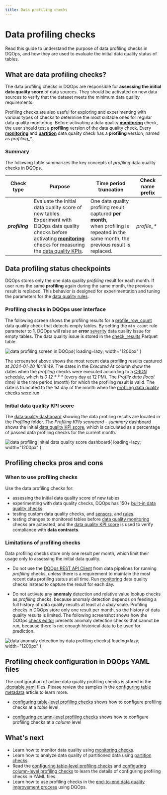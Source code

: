 ```yaml
---
title: Data profiling checks
---
```

# Data profiling checks
Read this guide to understand the purpose of data profiling checks in DQOps, and how they are used to evaluate the initial data quality status of tables.

## What are data profiling checks?
The data profiling checks in DQOps are responsible for **assessing the initial data quality score** of data sources.
They should be activated on new data sources to verify that the dataset meets the minimum data quality requirements.

Profiling checks are also useful for exploring and experimenting with various types of checks to determine the most suitable
ones for regular data quality monitoring.
Before activating a data quality  [**monitoring**](data-observability-monitoring-checks.md) check, the user should test
a **profiling** version of the data quality check. Every [**monitoring**](data-observability-monitoring-checks.md) and
[**partition**](partition-checks.md) data quality check has a **profiling** version, named as _profiling\_\*_.

### **Summary**
The following table summarizes the key concepts of *profiling* data quality checks in DQOps.

| Check type      | Purpose                                                                                                                                                                                                                                                               | Time period truncation                                                                                                                         | Check name prefix |
|-----------------|-----------------------------------------------------------------------------------------------------------------------------------------------------------------------------------------------------------------------------------------------------------------------|------------------------------------------------------------------------------------------------------------------------------------------------|-------------------|
| **_profiling_** | Evaluate the initial data quality score of new tables.<br/>Experiment with DQOps data quality checks before activating [**monitoring**](data-observability-monitoring-checks.md) checks for measuring the [data quality KPIs](../definition-of-data-quality-kpis.md). | One data quality profiling result captured **per month**,<br/> when profiling is repeated in the same month, the previous result is replaced.  | _profile\_\*_     |


## Data profiling status checkpoints
DQOps stores only the one data quality *profiling* result for each month. 
If user runs the same **profiling** again during the same month, the previous result is replaced.
This behavior is designed for experimentation and tuning the  parameters for the [data quality rules](../definition-of-data-quality-rules.md).

### **Profiling checks in DQOps user interface**
The following screen shows the profiling results for a [profile_row_count](../../checks/table/volume/row-count.md#profile-row-count)
data quality check that detects empty tables. By setting the `min_count` rule parameter to **1**, DQOps will raise an **error** [severity](index.md#issue-severity-levels)
data quality issue for empty tables. The data quality issue is stored in the [check_results](../../reference/parquetfiles/check_results.md) Parquet table.

![data profiling screen in DQOps](https://dqops.com/docs/images/concepts/types-of-data-quality-checks/table-profiling-checks-results-min.png){ loading=lazy; width="1200px" }

The screenshot above shows the most recent data profiling results captured at *2024-01-20 16:18:49*.
The dates in the *Executed At* column show the dates when the *profiling* checks were executed according to a [CRON schedule](../../working-with-dqo/configure-scheduling-of-data-quality-checks/index.md),
which is _0 12 \* \* \*_ (every day at 12 PM).
The *Profile data (local time)* is the time period (month) for which the profiling result is valid. The date is truncated
to the 1st day of the month when the [profiling data quality checks were run](../running-data-quality-checks.md#running-profiling-checks).

### **Initial data quality KPI score**
The [data quality dashboard](../types-of-data-quality-dashboards.md) showing the data profiling results are located in the *Profiling* folder.
The *Profiling KPIs scorecard - summary* dashboard shows the initial [data quality KPI score](../definition-of-data-quality-kpis.md),
which is calculated as a percentage of passed data profiling checks for the current month.

![data profiling initial data quality score dashboard](https://dqops.com/docs/images/concepts/types-of-data-quality-checks/data-profiling-data-quality-kpi-scorecard-min.png){ loading=lazy; width="1200px" }

## Profiling checks pros and cons

### **When to use profiling checks**
Use the data profiling checks for:

- assessing the initial data quality score of new tables
- experimenting with data quality checks, DQOps has 150+ [built-in data quality checks](../../checks/index.md)
- testing custom data quality checks, and [sensors](../definition-of-data-quality-sensors.md), and [rules](../definition-of-data-quality-rules.md).
- testing changes to monitored tables before [data quality monitoring](data-observability-monitoring-checks.md) checks are activated,
  and the [data quality KPI score](../definition-of-data-quality-kpis.md) is used to verify compliance with **data contracts**.

### **Limitations of profiling checks**
Data profiling checks store only one result per month, which limit their usage only to assessing the initial data quality.

- Do not use the [DQOps REST API Client](../../client/index.md) from data pipelines for running *profiling* checks,
  unless there is a requirement to maintain the most recent data profiling status at all time. Run [monitoring](data-observability-monitoring-checks.md)
  data quality checks instead to capture the result for each day.

- Do not activate any **anomaly** detection and relative value lookup checks as *profiling* checks, because anomaly detection
  depends on feeding a full history of data quality results at least at a *daily* scale. Profiling checks in DQOps store only one result
  per month, so the history of data quality results is limited. The following screenshot shows how
  the DQOps [check editor](../dqops-user-interface-overview.md#check-editor) presents anomaly detection checks that cannot be run,
  because there is not enough historical data to be used for prediction.

![data anomaly detection by data profiling checks](https://dqops.com/docs/images/concepts/types-of-data-quality-checks/data-profiling-checks-not-supported-anomaly-in-editor-min.png){ loading=lazy; width="1200px" }

## Profiling check configuration in DQOps YAML files
The configuration of active data quality profiling checks is stored in the [.dqotable.yaml](../configuring-table-metadata.md#table-yaml-file-structure)
files. 
Please review the samples in the [configuring table metadata](../configuring-table-metadata.md) article to learn more.

- [configuring table-level profiling checks](../configuring-data-quality-checks-and-rules.md#table-level-profiling-checks) shows 
  how to configure profiling checks at a *table* level 

- [configuring column-level profiling checks](../configuring-data-quality-checks-and-rules.md#column-profiling-checks) shows
  how to configure profiling checks at a *column* level


## What's next
- Learn how to monitor data quality using [monitoring checks](data-observability-monitoring-checks.md).
- Learn how to analyze data quality of partitioned data using [partition checks](partition-checks.md).
- Read the [configuring table-level profiling checks](../configuring-data-quality-checks-and-rules.md#table-level-profiling-checks) and
  [configuring column-level profiling checks](../configuring-data-quality-checks-and-rules.md#column-profiling-checks) to learn
  the details of configuring profiling checks in YAML files. 
- Learn how to use profiling checks in 
  the [end-to-end data quality improvement process](../definition-of-data-quality-kpis.md#data-quality-improvement-process) using DQOps. 
